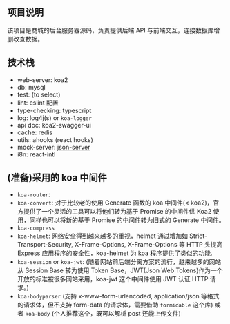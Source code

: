 ## 项目说明

该项目是商城的后台服务器源码，负责提供后端 API 与前端交互，连接数据库增删改查数据。

## 技术栈

-   web-server: koa2
-   db: mysql
-   test: (to select)
-   lint: eslint 配置
-   type-checking: typescript
-   log: log4j(s) or `koa-logger`
-   api doc: koa2-swagger-ui
-   cache: redis
-   utils: ahooks (react hooks)
-   mock-server: [json-server](./local-json-server/READ_ME.md)
-   i8n: react-intl  <!-- to do -->

## (准备)采用的 koa 中间件

<!-- 参考 https://www.jianshu.com/p/c2b61e37988b -->

-   `koa-router`:
-   `koa-convert`: 对于比较老的使用 Generate 函数的 koa 中间件(< koa2)，官方提供了一个灵活的工具可以将他们转为基于 Promise 的中间件供 Koa2 使用，同样也可以将新的基于 Promise 的中间件转为旧式的 Generate 中间件。
-   `koa-compress`
-   `koa-helmet`: 网络安全得到越来越多的重视，helmet 通过增加如 Strict-Transport-Security, X-Frame-Options, X-Frame-Options 等 HTTP 头提高 Express 应用程序的安全性，koa-helmet 为 koa 程序提供了类似的功能.
-   `koa-session` or `koa-jwt`:
    (随着网站前后端分离方案的流行，越来越多的网站从 Session Base 转为使用 Token Base，JWT(Json Web Tokens)作为一个开放的标准被很多网站采用，koa-jwt 这个中间件使用 JWT 认证 HTTP 请求。)
-   `koa-bodyparser` (支持 x-www-form-urlencoded, application/json 等格式的请求体，但不支持 form-data 的请求体，需要借助 `formidable` 这个库) 或者 `koa-body` (个人推荐这个，既可以解析 post 还能上传文件)
